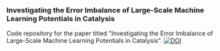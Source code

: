 ### Investigating the Error Imbalance of Large-Scale Machine Learning Potentials in Catalysis
Code repository for the paper titled "Investigating the Error Imbalance of Large-Scale Machine Learning Potentials in Catalysis".
[![DOI](https://zenodo.org/badge/823420406.svg)](https://zenodo.org/doi/10.5281/zenodo.12704842)
